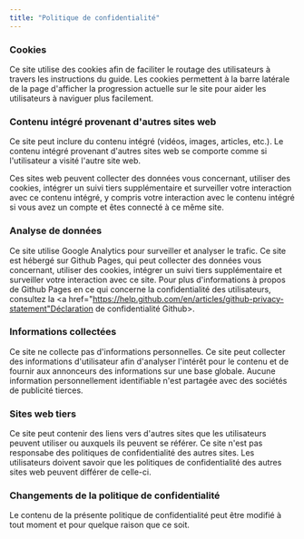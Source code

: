 ```yaml
---
title: "Politique de confidentialité"
---
```


### Cookies

Ce site utilise des cookies afin de faciliter le routage des utilisateurs à travers les instructions du guide. Les cookies permettent à la barre latérale de la page d'afficher la progression actuelle sur le site pour aider les utilisateurs à naviguer plus facilement.

### Contenu intégré provenant d'autres sites web

Ce site peut inclure du contenu intégré (vidéos, images, articles, etc.). Le contenu intégré provenant d'autres sites web se comporte comme si l'utilisateur a visité l'autre site web.

Ces sites web peuvent collecter des données vous concernant, utiliser des cookies, intégrer un suivi tiers supplémentaire et surveiller votre interaction avec ce contenu intégré, y compris votre interaction avec le contenu intégré si vous avez un compte et êtes connecté à ce même site.

### Analyse de données

Ce site utilise Google Analytics pour surveiller et analyser le trafic. Ce site est hébergé sur Github Pages, qui peut collecter des données vous concernant, utiliser des cookies, intégrer un suivi tiers supplémentaire et surveiller votre interaction avec ce site. Pour plus d'informations à propos de Github Pages en ce qui concerne la confidentialité des utilisateurs, consultez la <a href="https://help.github.com/en/articles/github-privacy-statement"Déclaration de confidentialité Github></a>.

### Informations collectées

Ce site ne collecte pas d'informations personnelles. Ce site peut collecter des informations d'utilisateur afin d'analyser l'intérêt pour le contenu et de fournir aux annonceurs des informations sur une base globale. Aucune information personnellement identifiable n'est partagée avec des sociétés de publicité tierces.

### Sites web tiers

Ce site peut contenir des liens vers d'autres sites que les utilisateurs peuvent utiliser ou auxquels ils peuvent se référer. Ce site n'est pas responsabe des politiques de confidentialité des autres sites. Les utilisateurs doivent savoir que les politiques de confidentialité des autres sites web peuvent différer de celle-ci.

### Changements de la politique de confidentialité

Le contenu de la présente politique de confidentialité peut être modifié à tout moment et pour quelque raison que ce soit.
